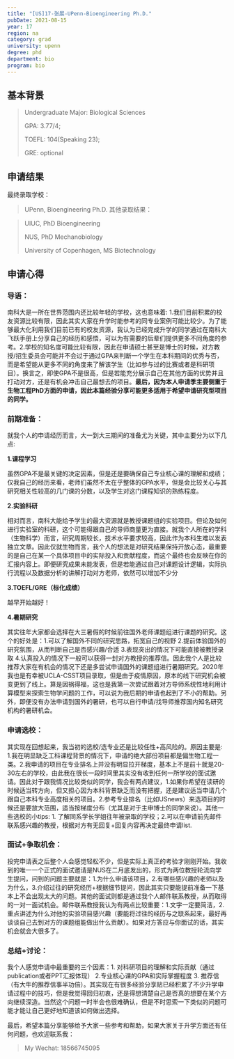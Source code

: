 ```yaml
---
title: "[US]17-张展-UPenn-Bioengineering Ph.D."
pubDate: 2021-08-15
year: 17
region: na
category: grad
university: upenn
degree: phd
department: bio
program: bio
---
```


## 基本背景

> Undergraduate Major: Biological Sciences
> 
> GPA: 3.77/4;
>
> TOEFL: 104\(Speaking 23\);
>
> GRE: optional
## 申请结果

最终录取学校：

>UPenn, Bioengineering Ph.D.
其他录取结果：

> UIUC, PhD Bioengineering
> 
> NUS, PhD Mechanobiology
> 
> University of Copenhagen, MS Biotechnology
## 申请心得

### 导语：
南科大是一所在世界范围内还比较年轻的学校，这也意味着: 1.我们目前积累的校友资源比较有限，因此其实大家在升学时能参考的同专业案例可能比较少。为了能够最大化利用我们目前已有的校友资源，我认为已经完成升学的同学通过在南科大飞跃手册上分享自己的经历和感悟，可以为有需要的后辈们提供更多不同角度的参考。2.学校的知名度可能比较有限，因此在申请硕士甚至是博士的时候，对方教授/招生委员会可能并不会过于通过GPA来判断一个学生在本科期间的优秀与否，而是希望能从更多不同的角度来了解该学生（比如参与过的比赛或者是科研项目）。换言之，即使GPA不是很高，但是若能充分展示自己在其他方面的优势并且打动对方，还是有机会冲击自己最想去的项目。**最后，因为本人申请季主要侧重于生物工程PhD方面的申请，因此本篇经验分享可能更多适用于希望申请研究型项目的同学。**

### 前期准备：

就我个人的申请经历而言，大一到大三期间的准备尤为关键，其中主要分为以下几点:

**1.课程学习**

虽然GPA不是最关键的决定因素，但是还是要确保自己专业核心课的理解和成绩；仅我自己的经历来看，老师们虽然不太在乎整体的GPA水平，但是会比较关心与其研究相关性较高的几门课的分数，以及学生对这门课程知识的熟练程度。

**2.实验科研**

相对而言，南科大能给予学生的最大资源就是教授课题组的实验项目。但论及如何进行实验室的科研，这个可能得跟自己的导师商量更为直接。就我个人所在的学科（生物科学）而言，研究周期较长，技术水平要求较高，因此作为本科生难以发表独立文章。因此仅就生物而言，我个人的想法是对研究结果保持开放心态，最重要的是自己在某一个具体项目中的实际投入和贡献程度，而这个最终也会反映在你的汇报内容上。即便研究成果未能发表，但是若能通过自己对课题设计逻辑，实际执行流程以及数据分析的讲解打动对方老师，依然可以增加不少分

**3.TOEFL/GRE（标化成绩）**

越早开始越好！

**4.暑期研究**

其实往年大家都会选择在大三暑假的时候前往国外老师课题组进行课题的研究。这个的好处是：1.可以了解国外不同的研究思路，拓宽自己的视野 2.提前体验国外的研究氛围，从而判断自己是否感兴趣/合适 3.表现突出的情况下可能直接被教授录取 4.认真投入的情况下一般可以获得一封对方教授的推荐信。因此我个人是比较推荐大家在有机会的情况下还是多尝试申请国外的课题组进行暑期研究。2020年我也是有幸被UCLA-CSST项目录取，但是由于疫情原因，原本的线下研究机会被变更到了线上。算是因祸得福，这也是我第一次尝试跟着对方导师系统性地利用计算模型来探索生物学问题的工作，可以说为我后期的申请也起到了不小的帮助。另外，即便没有办法申请到国外的暑研，也可以自行申请/找导师推荐国内知名研究机构的暑研机会。

### 申请选校：

其实现在回想起来，我当初的选校/选专业还是比较任性+高风险的。原因主要是: 1.我在明显缺乏工科课程背景的情况下，申请的绝大部份项目都是偏生物工程一类。2.我申请的项目在专业排名上并没有明显拉开梯度，基本上不是前十就是20-30左右的学校，由此我在很长一段时间里其实没有收到任何一所学校的面试邀请。因此对于跟我情况比较类似的同学，我会有两点建议，1.如果你希望在读研的时候适当转方向，但又担心因为本科背景缺乏而没有把握，还是建议适当申请几个跟自己本科专业高度相关的项目。2.参考专业排名（比如USnews）来选项目的时候还是要放大范围，适当按梯度分布（尤其是对于主申博士的同学来说）。其他一些选校的小tips: 1. 了解同系学长学姐往年被录取的学校；2.可以在申请前先邮件联系感兴趣的教授，根据对方有无回复+回复内容再决定最终申请list.

### 面试+争取机会：

投完申请表之后整个人会感觉轻松不少，但是实际上真正的考验才刚刚开始。我收到的唯一一个正式的面试邀请是NUS在二月底发出的，形式为两位教授轮流向学生提问，问到的问题主要就是：1.为什么申请该项目，2.有哪些感兴趣的老师以及为什么，3.介绍过往的研究经历+根据细节提问，因此其实只要能提前准备一下基本上不会出现太大的问题。其他的面试则都是通过我个人邮件联系教授，从而取得的一对一面试机会。邮件联系教授我认为有两点比较重要：1.文字一定要简洁，2.重点讲述为什么对他的实验项目感兴趣（要能将过往的经历与之联系起来，最好再谈谈自己去到对方的课题组能做出什么贡献）。如果对方答应与你面试的话，其实机会就会大很多了。

### 总结+讨论：

我个人感觉申请中最重要的三个因素：1. 对科研项目的理解和实际贡献（通过publication或者PPT汇报体现） 2.专业核心课的GPA和实际掌握程度 3. 推荐信（有大牛的推荐信事半功倍）。其实现在有很多经验分享贴已经积累了不少升学申请过程中的技巧，但是我觉得回归初衷，还是得想清楚自己是否真的想要在某个方向继续深造。当然这个问题一时半会也很难确认，但是不时思索一下类似的问题可能才能让自己更好地知道该如何做出选择。

最后，希望本篇分享能够给予大家一些参考和帮助，如果大家关于升学方面还有任何问题，也欢迎联系我：
> My Wechat: 18566745095
